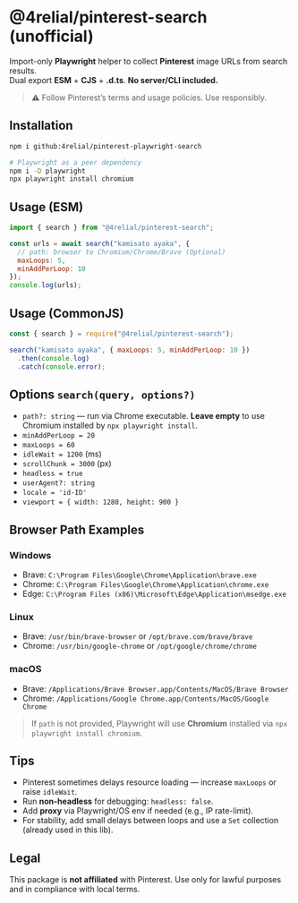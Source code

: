 # @4relial/pinterest-search (unofficial)

Import-only **Playwright** helper to collect **Pinterest** image URLs from search results.  
Dual export **ESM** + **CJS** + **.d.ts**. **No server/CLI included.**

> ⚠️ Follow Pinterest’s terms and usage policies. Use responsibly.

## Installation
```bash
npm i github:4relial/pinterest-playwright-search

# Playwright as a peer dependency
npm i -D playwright 
npx playwright install chromium
```

## Usage (ESM)
```js
import { search } from "@4relial/pinterest-search";

const urls = await search("kamisato ayaka", {
  // path: browser to Chromium/Chrome/Brave (Optional)
  maxLoops: 5,
  minAddPerLoop: 10
});
console.log(urls);
```

## Usage (CommonJS)
```js
const { search } = require("@4relial/pinterest-search");

search("kamisato ayaka", { maxLoops: 5, minAddPerLoop: 10 })
  .then(console.log)
  .catch(console.error);
```
## Options `search(query, options?)`
- `path?: string` — run via Chrome executable. **Leave empty** to use Chromium installed by `npx playwright install`.
- `minAddPerLoop = 20`
- `maxLoops = 60`
- `idleWait = 1200` (ms)
- `scrollChunk = 3000` (px)
- `headless = true`
- `userAgent?: string`
- `locale = 'id-ID'`
- `viewport = { width: 1280, height: 900 }`

## Browser Path Examples
### Windows
- Brave: `C:\Program Files\Google\Chrome\Application\brave.exe`
- Chrome: `C:\Program Files\Google\Chrome\Application\chrome.exe`
- Edge: `C:\Program Files (x86)\Microsoft\Edge\Application\msedge.exe`

### Linux
- Brave: `/usr/bin/brave-browser` or `/opt/brave.com/brave/brave`
- Chrome: `/usr/bin/google-chrome` or `/opt/google/chrome/chrome`

### macOS
- Brave: `/Applications/Brave Browser.app/Contents/MacOS/Brave Browser`
- Chrome: `/Applications/Google Chrome.app/Contents/MacOS/Google Chrome`

> If `path` is not provided, Playwright will use **Chromium** installed via `npx playwright install chromium`.

## Tips
- Pinterest sometimes delays resource loading — increase `maxLoops` or raise `idleWait`.
- Run **non-headless** for debugging: `headless: false`.
- Add **proxy** via Playwright/OS env if needed (e.g., IP rate-limit).
- For stability, add small delays between loops and use a `Set` collection (already used in this lib).

## Legal
This package is **not affiliated** with Pinterest. Use only for lawful purposes and in compliance with local terms.
